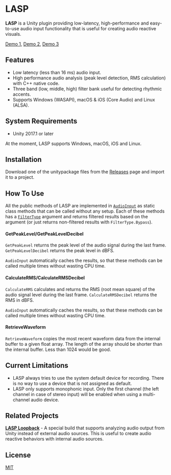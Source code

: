 LASP
====

**LASP** is a Unity plugin providing low-latency, high-performance and
easy-to-use audio input functionality that is useful for creating audio
reactive visuals.

[Demo 1](http://radiumsoftware.tumblr.com/post/163009893309),
[Demo 2](http://radiumsoftware.tumblr.com/post/163095570430),
[Demo 3](http://radiumsoftware.tumblr.com/post/163137586857)

Features
--------

- Low latency (less than 16 ms) audio input.
- High performance audio analysis (peak level detection, RMS calculation) with
  C++ native code.
- Three band (low, middle, high) filter bank useful for detecting rhythmic
  accents.
- Supports Windows (WASAPI), macOS & iOS (Core Audio) and Linux (ALSA).

System Requirements
-------------------

- Unity 2017.1 or later

At the moment, LASP supports Windows, macOS, iOS and Linux.

Installation
------------

Download one of the unitypackage files from the [Releases] page and import it
to a project.

[Releases]: https://github.com/keijiro/Lasp/releases

How To Use
----------

All the public methods of LASP are implemented in [`AudioInput`] as static
class methods that can be called without any setup. Each of these methods has a
[`FilterType`] argument and returns filtered results based on the argument (or
just returns non-filtered results with `FilterType.Bypass`).

#### GetPeakLevel/GetPeakLevelDecibel

`GetPeakLevel` returns the peak level of the audio signal during the last
frame. `GetPeakLevelDecibel` returns the peak level in dBFS.

`AudioInput` automatically caches the results, so that these methods can be
called multiple times without wasting CPU time.

#### CalculateRMS/CalculateRMSDecibel

`CalculateRMS` calculates and returns the RMS (root mean square) of the audio
signal level during the last frame. `CalculateRMSDecibel` returns the RMS in
dBFS.

`AudioInput` automatically caches the results, so that these methods can be
called multiple times without wasting CPU time.

#### RetrieveWaveform

`RetrieveWaveform` copies the most recent waveform data from the internal
buffer to a given float array. The length of the array should be shorter than
the internal buffer. Less than 1024 would be good.

[`AudioInput`]: Assets/Lasp/AudioInput.cs
[`FilterType`]: Assets/Lasp/Internal/PluginEntry.cs#L9

Current Limitations
-------------------

- LASP always tries to use the system default device for recording. There is no
  way to use a device that is not assigned as default.
- LASP only supports monophonic input. Only the first channel (the left channel
  in case of stereo input) will be enabled when using a multi-channel audio
  device.

Related Projects
----------------

**[LASP Loopback]** - A special build that supports analyzing audio output from
Unity instead of external audio sources. This is useful to create audio
reactive behaviors with internal audio sources.

[LASP Loopback]: https://github.com/keijiro/Lasp/tree/loopback

License
-------

[MIT](LICENSE.txt)
